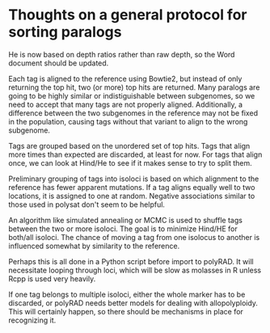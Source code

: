 # Thoughts on a general protocol for sorting paralogs

He is now based on depth ratios rather than raw depth, so the Word document should
be updated.

Each tag is aligned to the reference using Bowtie2, but instead of only returning
the top hit, two (or more) top hits are returned.  Many paralogs are going to be
highly similar or indistiguishable between subgenomes, so we need to accept that
many tags are not properly aligned.  Additionally, a difference between the
two subgenomes in the reference may not be fixed in the population, causing
tags without that variant to align to the wrong subgenome.

Tags are grouped based on the unordered set of top hits.  Tags that align more
times than expected are discarded, at least for now.  For tags that align once,
we can look at Hind/He to see if it makes sense to try to split them.

Preliminary grouping of tags into isoloci is based on which alignment to the
reference has fewer apparent mutations.  If a tag aligns equally well to two
locations, it is assigned to one at random.  Negative associations similar to
those used in polysat don't seem to be helpful.

An algorithm like simulated annealing or MCMC is used to shuffle tags between the
two or more isoloci.  The goal is to minimize Hind/HE for both/all isoloci.
The chance of moving a tag from one isolocus to another is influenced somewhat
by similarity to the reference.

Perhaps this is all done in a Python script before import to polyRAD.  It will
necessitate looping through loci, which will be slow as molasses in R unless
Rcpp is used very heavily.

If one tag belongs to multiple isoloci, either the whole marker has to be
discarded, or polyRAD needs better models for dealing with allopolyploidy.
This will certainly happen, so there should be mechanisms in place for
recognizing it.

